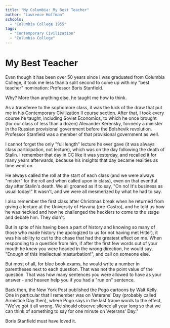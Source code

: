 ```yaml
---
title: "My Columbia: My Best Teacher"
author: "Lawrence Hoffman"
schools:
  - "Columbia College 1955"
tags:
  - "Contemporary Civilization"
  - "Columbia College"
---
```


# My Best Teacher

Even though it has been over 50 years since I was graduated from Columbia College, it took me less than a split second to come up with my  "best teacher" nomination: Professor Boris Stanfield.

Why? More than anything else, he taught me how to think.

As a transferee to the sophomore class, it was the luck of the draw that put me in his Contemporary Civilization II course section. After that, I took every course he taught, including Soviet Economics, to which he once brought (for our class of less than a dozen) Alexander Kerensky, formerly a minister in the Russian provisional government before the Bolshevik revolution. Professor Stanfield was a member of that provisional government as well.

I cannot forget the only "full length" lecture he ever gave (it was always class participation, not lecture), which was on the day following the death of Stalin. I remember that day in CC like it was yesterday, and recalled it for many years afterwards, because his insights that day became realities as time went on.

He always called the roll at the start of each class (and we were always "mister" for the roll and when called upon in class), even on that eventful day after Stalin's death.  We all groaned as if to say, "On no! It's business as usual today!" It wasn't, and we were all mesmerized by what he had to say.

I also remember the first class after Christmas break when he returned from giving a lecture at the University of Havana (pre-Castro), and he told us how he was heckled and how he challenged the hecklers to come to the stage and debate him. They didn't.

But in spite of his having been a part of history and knowing so many of those who made history (he apologized to us for not having met Hitler), it was his ability to cut to the chase that had the greatest effect on me. When responding to a question from him, if after the first few words out of your mouth he knew you were headed in the wrong direction, he would say, "Enough of this intellectual masturbation!", and call on someone else.

But most of all, for blue book exams, he would write a number in parentheses next to each question. That was not the point value of the question. That was how many sentences you were allowed to have as your answer - and heaven help you if you had a "run on" sentence.

Back then, the New York Post published the Pogo cartoons by Walt Kelly. One in particular that I remember was on Veterans' Day (probably called Armistice Day then), where Pogo says in the last frame words to the effect, "We've got it all wrong. We should observe silence all year long so that we can think of something to say for one minute on Veterans' Day."

Boris Stanfield must have loved it.

